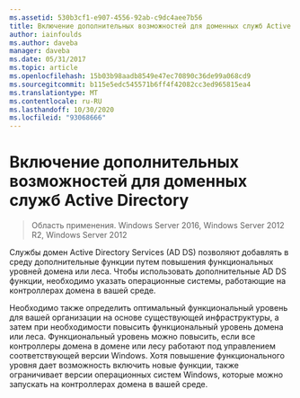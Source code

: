 ```yaml
---
ms.assetid: 530b3cf1-e907-4556-92ab-c9dc4aee7b56
title: Включение дополнительных возможностей для доменных служб Active Directory
author: iainfoulds
ms.author: daveba
manager: daveba
ms.date: 05/31/2017
ms.topic: article
ms.openlocfilehash: 15b03b98aadb8549e47ec70890c36de99a068cd9
ms.sourcegitcommit: b115e5edc545571b6ff4f42082cc3ed965815ea4
ms.translationtype: MT
ms.contentlocale: ru-RU
ms.lasthandoff: 10/30/2020
ms.locfileid: "93068666"
---
```

# <a name="enabling-advanced-features-for-ad-ds"></a>Включение дополнительных возможностей для доменных служб Active Directory

>Область применения. Windows Server 2016, Windows Server 2012 R2, Windows Server 2012

Службы домен Active Directory Services (AD DS) позволяют добавлять в среду дополнительные функции путем повышения функциональных уровней домена или леса. Чтобы использовать дополнительные AD DS функции, необходимо указать операционные системы, работающие на контроллерах домена в вашей среде.

Необходимо также определить оптимальный функциональный уровень для вашей организации на основе существующей инфраструктуры, а затем при необходимости повысить функциональный уровень домена или леса. Функциональный уровень можно повысить, если все контроллеры домена в домене или лесу работают под управлением соответствующей версии Windows. Хотя повышение функционального уровня дает возможность включить новые функции, также ограничивает версии операционных систем Windows, которые можно запускать на контроллерах домена в вашей среде.




